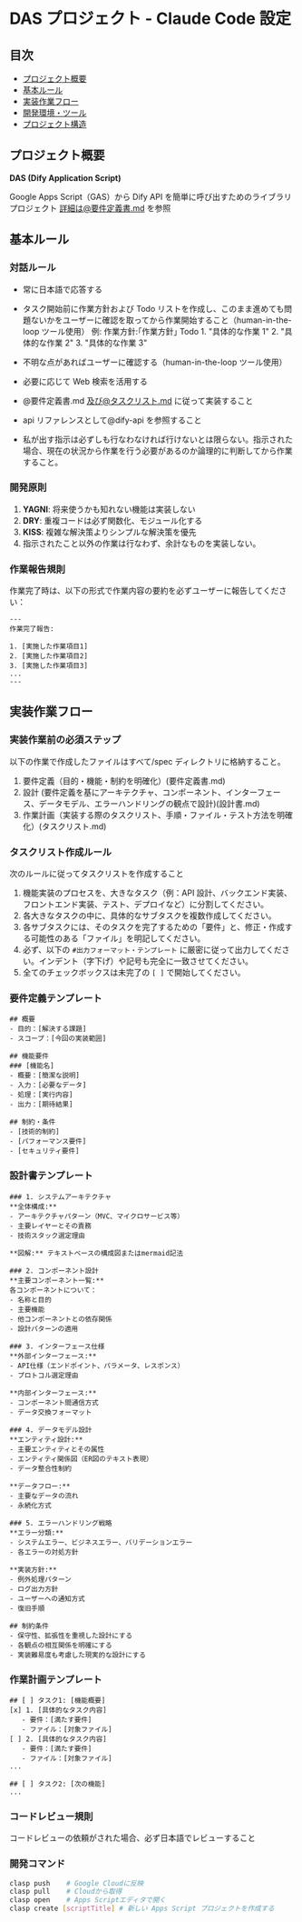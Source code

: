 # DAS プロジェクト - Claude Code 設定

## 目次

- [プロジェクト概要](#プロジェクト概要)
- [基本ルール](#基本ルール)
- [実装作業フロー](#実装作業フロー)
- [開発環境・ツール](#開発環境ツール)
- [プロジェクト構造](#プロジェクト構造)

## プロジェクト概要

**DAS (Dify Application Script)**

Google Apps Script（GAS）から Dify API を簡単に呼び出すためのライブラリプロジェクト
詳細は@要件定義書.md を参照

## 基本ルール

### 対話ルール

- 常に日本語で応答する
- タスク開始前に作業方針および Todo リストを作成し、このまま進めても問題ないかをユーザーに確認を取ってから作業開始すること（human-in-the-loop ツール使用）
  例:
  作業方針:｢作業方針｣
  Todo 1. "具体的な作業 1" 2. "具体的な作業 2" 3. "具体的な作業 3"

- 不明な点があればユーザーに確認する（human-in-the-loop ツール使用）
- 必要に応じて Web 検索を活用する
- @要件定義書.md 及び@タスクリスト.md に従って実装すること
- api リファレンスとして@dify-api を参照すること
- 私が出す指示は必ずしも行なわなければ行けないとは限らない。指示された場合、現在の状況から作業を行う必要があるのか論理的に判断してから作業すること。

### 開発原則

1. **YAGNI**: 将来使うかも知れない機能は実装しない
2. **DRY**: 重複コードは必ず関数化、モジュール化する
3. **KISS**: 複雑な解決策よりシンプルな解決策を優先
4. 指示されたこと以外の作業は行なわず、余計なものを実装しない。

### 作業報告規則

作業完了時は、以下の形式で作業内容の要約を必ずユーザーに報告してください：

```
---
作業完了報告:

1. [実施した作業項目1]
2. [実施した作業項目2]
3. [実施した作業項目3]
...
---

```

## 実装作業フロー

### 実装作業前の必須ステップ

以下の作業で作成したファイルはすべて/spec ディレクトリに格納すること。

1. 要件定義（目的・機能・制約を明確化）(要件定義書.md)
2. 設計 (要件定義を基にアーキテクチャ、コンポーネント、インターフェース、データモデル、エラーハンドリングの観点で設計)(設計書.md)
3. 作業計画（実装する際のタスクリスト、手順・ファイル・テスト方法を明確化）(タスクリスト.md)

### タスクリスト作成ルール

次のルールに従ってタスクリストを作成すること

1.  機能実装のプロセスを、大きなタスク（例：API 設計、バックエンド実装、フロントエンド実装、テスト、デプロイなど）に分割してください。
2.  各大きなタスクの中に、具体的なサブタスクを複数作成してください。
3.  各サブタスクには、そのタスクを完了するための「要件」と、修正・作成する可能性のある「ファイル」を明記してください。
4.  必ず、以下の `#出力フォーマット・テンプレート` に厳密に従って出力してください。インデント（字下げ）や記号も完全に一致させてください。
5.  全てのチェックボックスは未完了の `[ ]` で開始してください。

### 要件定義テンプレート

```
## 概要
- 目的：[解決する課題]
- スコープ：[今回の実装範囲]

## 機能要件
### [機能名]
- 概要：[簡潔な説明]
- 入力：[必要なデータ]
- 処理：[実行内容]
- 出力：[期待結果]

## 制約・条件
- [技術的制約]
- [パフォーマンス要件]
- [セキュリティ要件]
```

### 設計書テンプレート

```
### 1. システムアーキテクチャ
**全体構成:**
- アーキテクチャパターン（MVC、マイクロサービス等）
- 主要レイヤーとその責務
- 技術スタック選定理由

**図解:** テキストベースの構成図またはmermaid記法

### 2. コンポーネント設計
**主要コンポーネント一覧:**
各コンポーネントについて：
- 名称と目的
- 主要機能
- 他コンポーネントとの依存関係
- 設計パターンの適用

### 3. インターフェース仕様
**外部インターフェース:**
- API仕様（エンドポイント、パラメータ、レスポンス）
- プロトコル選定理由

**内部インターフェース:**
- コンポーネント間通信方式
- データ交換フォーマット

### 4. データモデル設計
**エンティティ設計:**
- 主要エンティティとその属性
- エンティティ関係図（ER図のテキスト表現）
- データ整合性制約

**データフロー:**
- 主要なデータの流れ
- 永続化方式

### 5. エラーハンドリング戦略
**エラー分類:**
- システムエラー、ビジネスエラー、バリデーションエラー
- 各エラーの対処方針

**実装方針:**
- 例外処理パターン
- ログ出力方針
- ユーザーへの通知方式
- 復旧手順

## 制約条件
- 保守性、拡張性を重視した設計にする
- 各観点の相互関係を明確にする
- 実装難易度も考慮した現実的な設計にする
```

### 作業計画テンプレート

```
## [ ] タスク1: [機能概要]
[x] 1. [具体的なタスク内容]
   - 要件：[満たす要件]
   - ファイル：[対象ファイル]
[ ] 2. [具体的なタスク内容]
   - 要件：[満たす要件]
   - ファイル：[対象ファイル]
...

## [ ] タスク2: [次の機能]
...
```

### コードレビュー規則

コードレビューの依頼がされた場合、必ず日本語でレビューすること

### 開発コマンド

```bash
clasp push    # Google Cloudに反映
clasp pull    # Cloudから取得
clasp open    # Apps Scriptエディタで開く
clasp create [scriptTitle] # 新しい Apps Script プロジェクトを作成する
```
